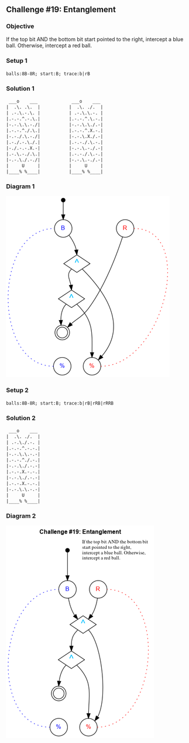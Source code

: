 ## Challenge #19: Entanglement

### Objective

If the top bit AND the bottom bit start pointed to the right, intercept a blue ball. Otherwise, intercept a red ball.

### Setup 1

`balls:8B-8R; start:B; trace:b|rB`

### Solution 1

	 ___o    ___             ___o    ___
	|  .\. .\.  |           |  .\. ./.  |
	| .-.\.-.\. |           | .-.\.\.-. |
	|.-.-.^.-.\.|           |.-.-.^.\.-.|
	|-.-.\.\.-./|           |-.-.\.\./.-|
	|.-.-.^./.\.|           |.-.-.^.X.-.|
	|-.-./.\.-./|           |-.-.\.X./.-|
	|.-./.-.\./.|           |.-.-./.\.-.|
	|-./.-.-.X.-|           |-.-.\.-./.-|
	|.-.\.-./.\.|           |.-.-./.\.-.|
	|-.-.\./.-./|           |-.-.\.-./.-|
	|     U     |           |     U     |
	|____% %____|           |____% %____|

### Diagram 1

![Puzzle #190](../graph/img/puzzle190.png)

### Setup 2

`balls:8B-8R; start:B; trace:b|rB|rRB|rRRB`

### Solution 2

	 ___o    ___
	|  .\. ./.  |
	| .-.\./.-. |
	|.-.-.^.-.-.|
	|-.-.\.\.-.-|
	|.-.-.^./.-.|
	|-.-.\./.-.-|
	|.-.-.X.-.-.|
	|-.-.\./.-.-|
	|.-.-.X.-.-.|
	|-.-.\.\.-.-|
	|     U     |
	|____% %____|

### Diagram 2

![Puzzle #192](../graph/img/puzzle192.png)

